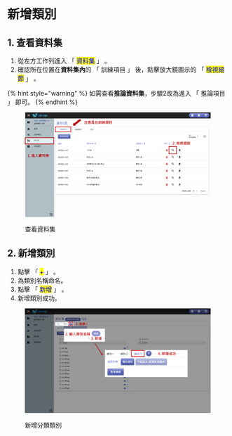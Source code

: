 # 新增類別

## 1. 查看資料集

1. 從左方工作列進入 「 <mark style="color:blue;">資料集</mark> 」 。
2. 確認所在位置在**資料集內**的 「 訓練項目 」 後，點擊放大鏡圖示的 「 <mark style="color:blue;">檢視細節</mark> 」 。

{% hint style="warning" %}
如需查看**推論資料集**，步驟2改為進入 「 推論項目 」 即可。
{% endhint %}

<figure><img src="../../.gitbook/assets/image (148).png" alt=""><figcaption><p>查看資料集</p></figcaption></figure>

## 2. 新增類別

1. 點擊 「 <mark style="color:blue;">+</mark> 」 。
2. 為類別名稱命名。
3. 點擊 「 <mark style="color:blue;">新增</mark> 」 。
4. 新增類別成功。

<figure><img src="../../.gitbook/assets/image (154).png" alt=""><figcaption><p>新增分類類別</p></figcaption></figure>
